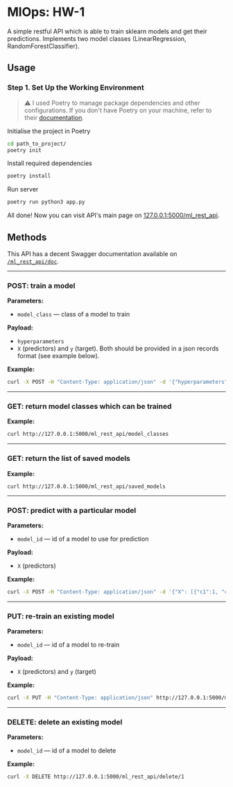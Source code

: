 # MlOps: HW-1

A simple restful API which is able to train sklearn models and get their predictions. Implements two model classes (LinearRegression, RandomForestClassifier).

## Usage

### Step 1. Set Up the Working Environment

> :warning: I used Poetry to manage package dependencies and other configurations. If you don't have Poetry on your machine, refer to their [documentation](https://python-poetry.org/docs/).

Initialise the project in Poetry
```bash
cd path_to_project/
poetry init
```

Install required dependencies
```bash
poetry install
```

Run server
```bash
poetry run python3 app.py
```

All done! Now you can visit API's main page on [127.0.0.1:5000/ml_rest_api](http://127.0.0.1:5000/ml_rest_api).

## Methods
This API has a decent Swagger documentation available on [`/ml_rest_api/doc`](http://127.0.0.1:5000/ml_rest_api/doc). 

___
### POST: train a model

**Parameters:**
- `model_class` &mdash; class of a model to train

**Payload:**
- `hyperparameters`
- `X` (predictors) and `y` (target). Both should be provided in a json records format (see example below).

**Example:**
```bash
curl -X POST -H "Content-Type: application/json" -d '{"hyperparameters": {}, "X": [{"c1":1, "c2":3}, {"c1":0, "c2":13}, {"c1":-3, "c2":3.5}], "y": [1,2,3]}' http://127.0.0.1:5000/ml_rest_api/train/LinearRegression
```

___
### GET: return model classes which can be trained

**Example:**
```bash
curl http://127.0.0.1:5000/ml_rest_api/model_classes
```

___
### GET: return the list of saved models

**Example:**
```
curl http://127.0.0.1:5000/ml_rest_api/saved_models
```

___
### POST: predict with a particular model

**Parameters:**
- `model_id` &mdash; id of a model to use for prediction

**Payload:**
- `X` (predictors)

**Example:**
```bash
curl -X POST -H "Content-Type: application/json" -d '{"X": [{"c1":1, "c2":3}, {"c1":0, "c2":13}, {"c1":-3, "c2":3.5}]}' http://127.0.0.1:5000/ml_rest_api/predict/1
```

___
### PUT: re-train an existing model

**Parameters:**
- `model_id` &mdash; id of a model to re-train

**Payload:**
- `X` (predictors) and `y` (target)

**Example:**
```bash
curl -X PUT -H "Content-Type: application/json" http://127.0.0.1:5000/ml_rest_api/retrain/1 -d '{"X": [{"c1":345, "c2":3222}, {"c1":134, "c2":1003}, {"c1":215, "c2":999}], "y": [10000,23335,34556]}'
```

___
### DELETE: delete an existing model

**Parameters:**
- `model_id` &mdash; id of a model to delete

**Example:**
```bash
curl -X DELETE http://127.0.0.1:5000/ml_rest_api/delete/1
```